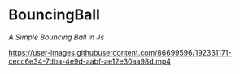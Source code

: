# BouncingBall
*A Simple Bouncing Ball in Js*


https://user-images.githubusercontent.com/86699596/192331171-cecc6e34-7dba-4e9d-aabf-ae12e30aa98d.mp4

